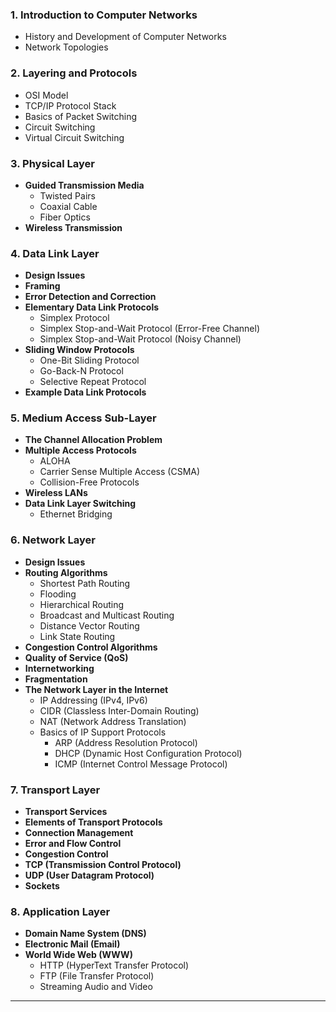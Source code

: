 

### **1. Introduction to Computer Networks**  
- History and Development of Computer Networks  
- Network Topologies  

### **2. Layering and Protocols**  
- OSI Model  
- TCP/IP Protocol Stack  
- Basics of Packet Switching  
- Circuit Switching  
- Virtual Circuit Switching  

### **3. Physical Layer**  
- **Guided Transmission Media**  
  - Twisted Pairs  
  - Coaxial Cable  
  - Fiber Optics  
- **Wireless Transmission**  

### **4. Data Link Layer**  
- **Design Issues**  
- **Framing**  
- **Error Detection and Correction**  
- **Elementary Data Link Protocols**  
  - Simplex Protocol  
  - Simplex Stop-and-Wait Protocol (Error-Free Channel)  
  - Simplex Stop-and-Wait Protocol (Noisy Channel)  
- **Sliding Window Protocols**  
  - One-Bit Sliding Protocol  
  - Go-Back-N Protocol  
  - Selective Repeat Protocol  
- **Example Data Link Protocols**  

### **5. Medium Access Sub-Layer**  
- **The Channel Allocation Problem**  
- **Multiple Access Protocols**  
  - ALOHA  
  - Carrier Sense Multiple Access (CSMA)  
  - Collision-Free Protocols  
- **Wireless LANs**  
- **Data Link Layer Switching**  
  - Ethernet Bridging  

### **6. Network Layer**  
- **Design Issues**  
- **Routing Algorithms**  
  - Shortest Path Routing  
  - Flooding  
  - Hierarchical Routing  
  - Broadcast and Multicast Routing  
  - Distance Vector Routing  
  - Link State Routing  
- **Congestion Control Algorithms**  
- **Quality of Service (QoS)**  
- **Internetworking**  
- **Fragmentation**  
- **The Network Layer in the Internet**  
  - IP Addressing (IPv4, IPv6)  
  - CIDR (Classless Inter-Domain Routing)  
  - NAT (Network Address Translation)  
  - Basics of IP Support Protocols  
    - ARP (Address Resolution Protocol)  
    - DHCP (Dynamic Host Configuration Protocol)  
    - ICMP (Internet Control Message Protocol)  

### **7. Transport Layer**  
- **Transport Services**  
- **Elements of Transport Protocols**  
- **Connection Management**  
- **Error and Flow Control**  
- **Congestion Control**  
- **TCP (Transmission Control Protocol)**  
- **UDP (User Datagram Protocol)**  
- **Sockets**  

### **8. Application Layer**  
- **Domain Name System (DNS)**  
- **Electronic Mail (Email)**  
- **World Wide Web (WWW)**  
  - HTTP (HyperText Transfer Protocol)  
  - FTP (File Transfer Protocol)  
  - Streaming Audio and Video  

--- 

